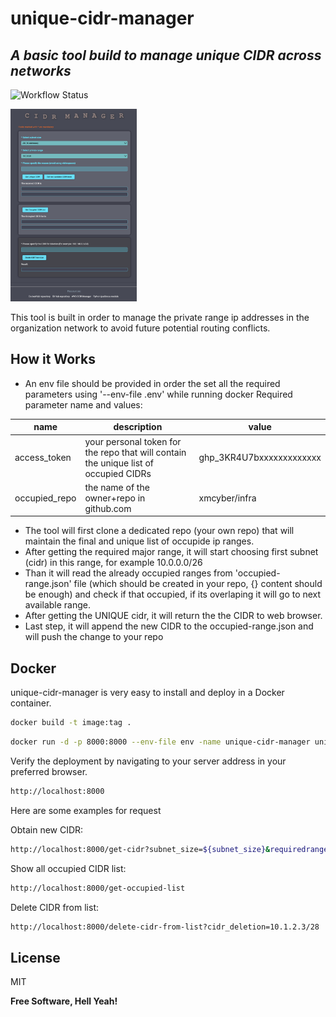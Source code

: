 # unique-cidr-manager
## _A basic tool build to manage unique CIDR across networks_

![Workflow Status](https://github.com/xmcyber/unique-cidr-manager/actions/workflows/build-image.yml/badge.svg)

<img src="https://github.com/XMCyber/unique-cidr-manager/blob/master/content/cidr-manager.png" width=40% height=40%>

This tool is built in order to manage the private range ip addresses in the organization network to avoid future potential routing conflicts. 

## How it Works

- An env file should be provided in order the set all the required parameters using '--env-file .env'  while running docker
Required parameter name and values:

| name | description | value |
| ------ | ------ | ------ |
| access_token | your personal token for the repo that will contain the unique list of occupied CIDRs |  ghp_3KR4U7bxxxxxxxxxxxxx
| occupied_repo | the name of the owner+repo in github.com | xmcyber/infra |


- The tool will first clone a dedicated repo (your own repo) that will maintain the final and unique list of occupide ip ranges. 
- After getting the required major range, it will start choosing first subnet (cidr) in this range, for example 10.0.0.0/26
- Than it will read the already occupied ranges from 'occupied-range.json' file (which should be created in your repo, {} content should be enough) and check if that occupied, if its overlaping it will go to next available range.
- After getting the UNIQUE cidr, it will return the the CIDR to web browser.
- Last step, it will append the new CIDR to the occupied-range.json and will push the change to your repo 


## Docker

unique-cidr-manager is very easy to install and deploy in a Docker container.


```sh
docker build -t image:tag .
```

```sh
docker run -d -p 8000:8000 --env-file env -name unique-cidr-manager unique-cidr-manager:latest
```


Verify the deployment by navigating to your server address in
your preferred browser.

```sh
http://localhost:8000
```

Here are some examples for request 

Obtain new CIDR:
```sh
http://localhost:8000/get-cidr?subnet_size=${subnet_size}&requiredrange=${required_range}&reason=${reason}
```

Show all occupied CIDR list:
```sh
http://localhost:8000/get-occupied-list
```
Delete CIDR from list:
```sh
http://localhost:8000/delete-cidr-from-list?cidr_deletion=10.1.2.3/28
```

## License

MIT

**Free Software, Hell Yeah!**